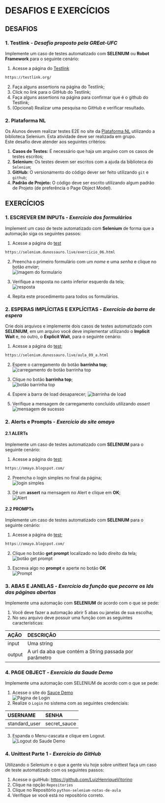 # DESAFIOS E EXERCÍCIOS
## DESAFIOS
### 1. **Testlink** - *Desafio proposto pela GREat-UFC*

Implemente um caso de testes automatizado com **SELENIUM** ou **Robot Framework** para o seguinte cenário:

1. Acesse a página do [Testlink](https://testlink.org/)
```md
https://testlink.org/
```
2. Faça alguns assertions na página do Testlink;
3. Click no link para o GitHub do Testlink;
4. Faça alguns assertions na página para confirmar que é o github do Testlink;
5. (Opcional) Realizar uma pesquisa no GitHub e verificar resultado.

### 2. **Plataforma NL**
Os Alunos devem realizar testes E2E no site da [Plataforma NL](https://prpi.ifce.edu.br/nl/app_Login/) utilizando a biblioteca Selenium.
Esta atividade deve ser realizada em grupo.
<br>
Este desafio deve atender aos seguintes critérios:
1. **Casos de Testes:** É necessário que haja um arquivo com os casos de testes escritos;
2. **Selenium:** Os testes devem ser escritos com a ajuda da biblioteca do `Selenium`;
3. **GitHub:** O versionamento do código dever ser feito utilizando `git` e `github`;
4. **Padrão de Projeto:** O código deve ser escrito utilizando algum padrão de Projeto (de preferência o Page Object Model).

## EXERCÍCIOS
### 1. **ESCREVER EM INPUTs** - *Exercício dos formulários*

Implement um caso de teste automatizado com **Selenium** de forma que a automação siga os seguintes passos:

1. Acesse a página do [test](https://selenium.dunossauro.live/exercicio_06.html)
```md
https://selenium.dunossauro.live/exercicio_06.html
```
2. Preencha o primeiro formulário com um *nome* e uma *senha* e clique no botão *enviar*;<br>
![imagem do formulario](assets/imagens/documentacao/formulario1.png)

3. Verifique a resposta no canto inferior esquerdo da tela;<br>
![resposta](assets/imagens/documentacao/resposta.png)

4. Repita este procedimento para todos os formulários.

### 2. **ESPERAS IMPLÍCITAS E EXPLÍCITAS** - *Exercício da barra de espera*

Crie dois arquivos e implemente dois casos de testes automatizado com **SELENIUM**, em um arquivo você deve implementar utilizando o **Implicit Wait** e, no outro, o **Explicit Wait**, para o seguinte cenário:

1. Acesse a página do [test](https://selenium.dunossauro.live/aula_09_a.html);
```md
https://selenium.dunossauro.live/aula_09_a.html
``` 
2. Espere o carregamento do botão **barrinha top**;<br>
![carregamento do botão barrinha top](assets/imagens/documentacao/carrega_botao.png)

3. Clique no botão **barrinha top**;<br>
![botão barrinha top](assets/imagens/documentacao/botao_barrinha_top.png)

4. Espere a barra de load desaparecer;
![barrinha de load](assets/imagens/documentacao/barra_de_load.png)

5. Verifique a mensagem de carregamento concluído utilizando *assert*<br>
![mensagem de sucesso](imagens/documentacao/carregamento_concluido.png)

### 2. **Alerts e Prompts** - *Exercício do site omayo*
#### 2.1 **ALERTs**
Implemente um caso de testes automatizado com **SELENIUM** para o seguinte cenário:

1. Acesse a página do [test](https://omayo.blogspot.com/);
```md
https://omayo.blogspot.com/
```
2. Preencha o login simples no final da página;<br>
![login simples](assets/imagens/documentacao/login_simples.png)

3. Dê um **assert** na mensagem no Alert e clique em **OK**;<br>
![Alert](assets/imagens/documentacao/alert.png)

#### 2.2 **PROMPTs**
Implemente um caso de testes automatizado com **SELENIUM** para o seguinte cenário:

1. Acesse a página do [test](https://omayo.blogspot.com/);
```md
https://omayo.blogspot.com/
```
2. Clique no botão **get prompt** localizado no lado direito da tela;<br>
![botão get prompt](assets/imagens/documentacao/botao_prompt.png)

3. Escreva algo no **prompt** e aperte no botão **OK**<br>
![Prompt](assets/imagens/documentacao/prompt.png)

### 3. **ABAS E JANELAS** - *Exercício da função que pecorre os Ids das páginas abertas*

Implemente uma automação com **SELENIUM** de acordo com o que se pede:

1. Você deve fazer a automação abrir 5 abas ou janelas de sua escolha;
2. No seu arquivo deve possuir uma função com as seguintes características:

| AÇÃO        | DESCRIÇÃO      |
|:----------  |:----------------|
| input       | Uma string     |
| output      | A url da aba que contém a String passada por parâmetro

### 4. **PAGE OBJECT** - *Exercício da Saude Demo*

Implemente uma automação com SELENIUM de acordo com o que se pede:

1. Acesse o site do [Sauce Demo](https://www.saucedemo.com/)<br>
![Página de Login](assets/imagens/documentacao/login_sauce_demo.png)
2. Realize o `Login` no sistema com as seguintes credenciais:

| USERNAME        | SENHA           |
|:----------      |:----------------|
| standard_user   | secret_sauce    |
3. Espanda o Menu-cascata e clique em Logout.<br>
![Logout do Saude Demo](assets/imagens//documentacao/menu_main_sauce_demo.png)


### 4. **Unittest Parte 1** - *Exercício do GitHub*
Utilizando o Selenium e o que a gente viu hoje sobre unittest faça um caso de teste automatizado com os seguintes passos:

1. Acesse o guitHub: https://github.com/LuizHenriqueVitorino
2. Clique na opção `Repositories`
3. Clique no Repositório `python-selenium-notas-de-aula`
4. Verifique se você está no repositório correto.